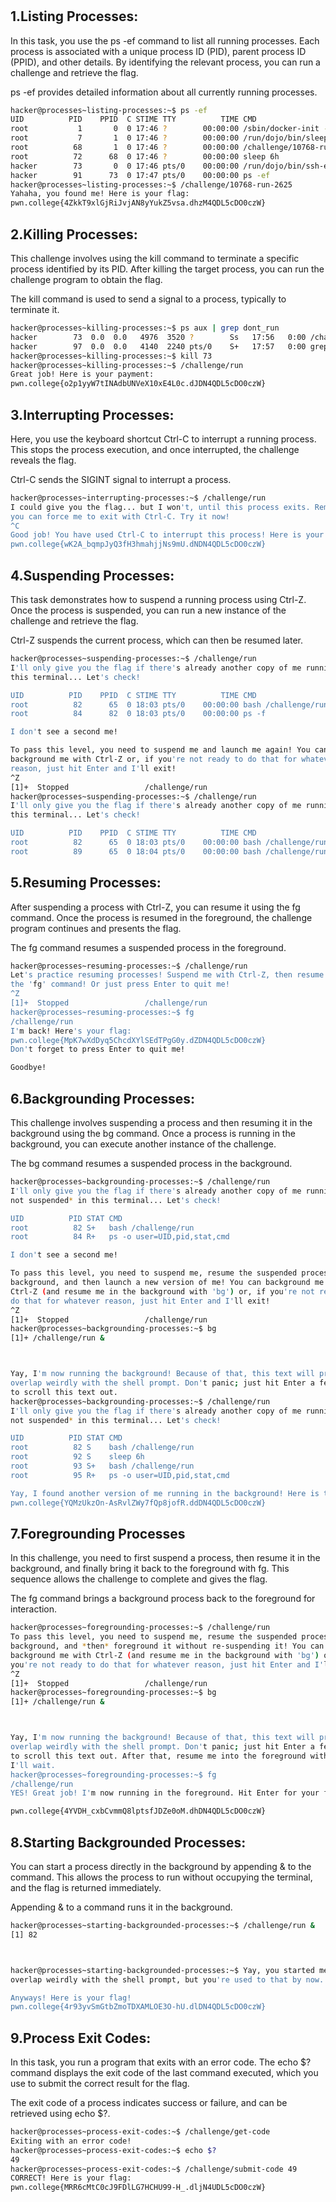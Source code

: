 #

## 1.Listing Processes:
In this task, you use the ps -ef command to list all running processes. Each process is associated with a unique process ID (PID), parent process ID (PPID), and other details. By identifying the relevant process, you can run a challenge and retrieve the flag.

ps -ef provides detailed information about all currently running processes.
```bash
hacker@processes~listing-processes:~$ ps -ef
UID          PID    PPID  C STIME TTY          TIME CMD
root           1       0  0 17:46 ?        00:00:00 /sbin/docker-init -- /nix/var/nix/profiles/default/bin/dojo-init /run/dojo/bin/sleep 6h
root           7       1  0 17:46 ?        00:00:00 /run/dojo/bin/sleep 6h
root          68       1  0 17:46 ?        00:00:00 /challenge/10768-run-2625
root          72      68  0 17:46 ?        00:00:00 sleep 6h
hacker        73       0  0 17:46 pts/0    00:00:00 /run/dojo/bin/ssh-entrypoint
hacker        91      73  0 17:47 pts/0    00:00:00 ps -ef
hacker@processes~listing-processes:~$ /challenge/10768-run-2625
Yahaha, you found me! Here is your flag:
pwn.college{4ZkkT9xlGjRiJvjAN8yYukZ5vsa.dhzM4QDL5cDO0czW}
```

## 2.Killing Processes:
This challenge involves using the kill command to terminate a specific process identified by its PID. After killing the target process, you can run the challenge program to obtain the flag.

The kill command is used to send a signal to a process, typically to terminate it.

```bash
hacker@processes~killing-processes:~$ ps aux | grep dont_run
hacker        73  0.0  0.0   4976  3520 ?        Ss   17:56   0:00 /challenge/dont_run
hacker        97  0.0  0.0   4140  2240 pts/0    S+   17:57   0:00 grep --color=auto dont_run
hacker@processes~killing-processes:~$ kill 73
hacker@processes~killing-processes:~$ /challenge/run
Great job! Here is your payment:
pwn.college{o2p1yyW7tINAdbUNVeX10xE4L0c.dJDN4QDL5cDO0czW}
```

## 3.Interrupting Processes:

Here, you use the keyboard shortcut Ctrl-C to interrupt a running process. This stops the process execution, and once interrupted, the challenge reveals the flag.

Ctrl-C sends the SIGINT signal to interrupt a process.

```bash
hacker@processes~interrupting-processes:~$ /challenge/run
I could give you the flag... but I won't, until this process exits. Remember,
you can force me to exit with Ctrl-C. Try it now!
^C
Good job! You have used Ctrl-C to interrupt this process! Here is your flag:
pwn.college{wK2A_bqmpJyQ3fH3hmahjjNs9mU.dNDN4QDL5cDO0czW}
```

## 4.Suspending Processes:

This task demonstrates how to suspend a running process using Ctrl-Z. Once the process is suspended, you can run a new instance of the challenge and retrieve the flag.

Ctrl-Z suspends the current process, which can then be resumed later.

```bash
hacker@processes~suspending-processes:~$ /challenge/run
I'll only give you the flag if there's already another copy of me running in
this terminal... Let's check!

UID          PID    PPID  C STIME TTY          TIME CMD
root          82      65  0 18:03 pts/0    00:00:00 bash /challenge/run
root          84      82  0 18:03 pts/0    00:00:00 ps -f

I don't see a second me!

To pass this level, you need to suspend me and launch me again! You can
background me with Ctrl-Z or, if you're not ready to do that for whatever
reason, just hit Enter and I'll exit!
^Z
[1]+  Stopped                 /challenge/run
hacker@processes~suspending-processes:~$ /challenge/run
I'll only give you the flag if there's already another copy of me running in
this terminal... Let's check!

UID          PID    PPID  C STIME TTY          TIME CMD
root          82      65  0 18:03 pts/0    00:00:00 bash /challenge/run
root          89      65  0 18:04 pts/0    00:00:00 bash /challenge/run
```

## 5.Resuming Processes:

After suspending a process with Ctrl-Z, you can resume it using the fg command. Once the process is resumed in the foreground, the challenge program continues and presents the flag.

The fg command resumes a suspended process in the foreground.

```bash
hacker@processes~resuming-processes:~$ /challenge/run
Let's practice resuming processes! Suspend me with Ctrl-Z, then resume me with
the 'fg' command! Or just press Enter to quit me!
^Z
[1]+  Stopped                 /challenge/run
hacker@processes~resuming-processes:~$ fg
/challenge/run
I'm back! Here's your flag:
pwn.college{MpK7wXdDyq5ChcdXYlSEdTPgG0y.dZDN4QDL5cDO0czW}
Don't forget to press Enter to quit me!

Goodbye!
```


## 6.Backgrounding Processes:

This challenge involves suspending a process and then resuming it in the background using the bg command. Once a process is running in the background, you can execute another instance of the challenge.

The bg command resumes a suspended process in the background.

```bash
hacker@processes~backgrounding-processes:~$ /challenge/run
I'll only give you the flag if there's already another copy of me running *and
not suspended* in this terminal... Let's check!

UID          PID STAT CMD
root          82 S+   bash /challenge/run
root          84 R+   ps -o user=UID,pid,stat,cmd

I don't see a second me!

To pass this level, you need to suspend me, resume the suspended process in the
background, and then launch a new version of me! You can background me with
Ctrl-Z (and resume me in the background with 'bg') or, if you're not ready to
do that for whatever reason, just hit Enter and I'll exit!
^Z
[1]+  Stopped                 /challenge/run
hacker@processes~backgrounding-processes:~$ bg
[1]+ /challenge/run &



Yay, I'm now running the background! Because of that, this text will probably
overlap weirdly with the shell prompt. Don't panic; just hit Enter a few times
to scroll this text out.
hacker@processes~backgrounding-processes:~$ /challenge/run
I'll only give you the flag if there's already another copy of me running *and
not suspended* in this terminal... Let's check!

UID          PID STAT CMD
root          82 S    bash /challenge/run
root          92 S    sleep 6h
root          93 S+   bash /challenge/run
root          95 R+   ps -o user=UID,pid,stat,cmd

Yay, I found another version of me running in the background! Here is the flag:
pwn.college{YQMzUkzOn-AsRvlZWy7fQp8jofR.ddDN4QDL5cDO0czW}
```

## 7.Foregrounding Processes

In this challenge, you need to first suspend a process, then resume it in the background, and finally bring it back to the foreground with fg. This sequence allows the challenge to complete and gives the flag.

The fg command brings a background process back to the foreground for interaction.

```bash
hacker@processes~foregrounding-processes:~$ /challenge/run
To pass this level, you need to suspend me, resume the suspended process in the
background, and *then* foreground it without re-suspending it! You can
background me with Ctrl-Z (and resume me in the background with 'bg') or, if
you're not ready to do that for whatever reason, just hit Enter and I'll exit!
^Z
[1]+  Stopped                 /challenge/run
hacker@processes~foregrounding-processes:~$ bg
[1]+ /challenge/run &



Yay, I'm now running the background! Because of that, this text will probably
overlap weirdly with the shell prompt. Don't panic; just hit Enter a few times
to scroll this text out. After that, resume me into the foreground with 'fg';
I'll wait.
hacker@processes~foregrounding-processes:~$ fg
/challenge/run
YES! Great job! I'm now running in the foreground. Hit Enter for your flag!

pwn.college{4YVDH_cxbCvmmQ8lptsfJDZe0oM.dhDN4QDL5cDO0czW}
```


## 8.Starting Backgrounded Processes:

You can start a process directly in the background by appending & to the command. This allows the process to run without occupying the terminal, and the flag is returned immediately.

Appending & to a command runs it in the background.

```bash
hacker@processes~starting-backgrounded-processes:~$ /challenge/run &
[1] 82



hacker@processes~starting-backgrounded-processes:~$ Yay, you started me in the background! Because of that, this text will probably
overlap weirdly with the shell prompt, but you're used to that by now...

Anyways! Here is your flag!
pwn.college{4r93yvSmGtbZmoTDXAMLOE3O-hU.dlDN4QDL5cDO0czW}
```

## 9.Process Exit Codes:

In this task, you run a program that exits with an error code. The echo $? command displays the exit code of the last command executed, which you use to submit the correct result for the flag.

The exit code of a process indicates success or failure, and can be retrieved using echo $?.
```bash
hacker@processes~process-exit-codes:~$ /challenge/get-code
Exiting with an error code!
hacker@processes~process-exit-codes:~$ echo $?
49
hacker@processes~process-exit-codes:~$ /challenge/submit-code 49
CORRECT! Here is your flag:
pwn.college{MRR6cMtC0cJ9FDlLG7HCHU99-H_.dljN4UDL5cDO0czW}
```

